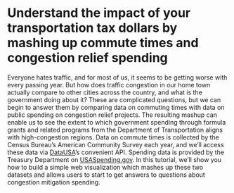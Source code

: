 # Understand the impact of your transportation tax dollars by mashing up commute times and congestion relief spending

Everyone hates traffic, and for most of us, it seems to be getting worse with every passing year.  But how does traffic congestion in our home town actually compare to other cities across the country, and what is the government doing about it?  These are complicated questions, but we can begin to answer them by comparing data on commuting times with data on public spending on congestion relief projects.  The resulting mashup can enable us to see the extent to which government spending through formula grants and related programs from the Department of Transportation aligns with high-congestion regions.  Data on commute times is collected by the Census Bureau’s American Community Survey each year, and we’ll access these data via [DataUSA](datausa.io)’s</link> convenient API.  Spending data is provided by the Treasury Department on [USASpending.gov](USASpending.gov). In this tutorial, we’ll show you how to build a simple web visualization which mashes up these two datasets and allows users to start to get answers to questions about congestion mitigation spending.

